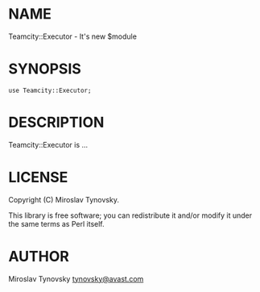 # NAME

Teamcity::Executor - It's new $module

# SYNOPSIS

    use Teamcity::Executor;

# DESCRIPTION

Teamcity::Executor is ...

# LICENSE

Copyright (C) Miroslav Tynovsky.

This library is free software; you can redistribute it and/or modify
it under the same terms as Perl itself.

# AUTHOR

Miroslav Tynovsky <tynovsky@avast.com>
